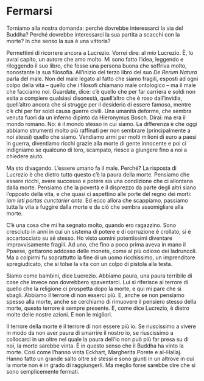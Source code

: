 # Fermarsi
Torniamo alla nostra domanda: perché dovrebbe interessarci la via del Buddha? Perché dovrebbe interessarci la sua partita a scacchi con la morte? In che senso la sua è una vittoria?

Permettimi di ricorrere ancora a Lucrezio. Vorrei dire: al _mio_ Lucrezio. È, lo avrai capito, un autore che amo molto. Mi sono fatto l’idea, leggendo e rileggendo il suo libro, che fosse una persona buona che soffriva molto, nonostante la sua filosofia. All’inizio del terzo libro del suo _De Rerum Natura_ parla del male. Non del male legato al fatto che siamo fragili, esposti ad ogni colpo della vita – quello che i filosofi chiamano male ontologico – ma il male che facciamo noi. Guardate, dice: c’è quello che per far carriera e soldi non esita a compiere qualsiasi disonestà, quell’altro che è roso dall’invidia, quell’altro ancora che si strugge per il desiderio di essere famoso, mentre c’è chi per far soldi causa guerre civili. Una umanità deforme, che sembra venuta fuori da un inferno dipinto da Hieronymus Bosch. Dirai: ma era il mondo romano. No: è il mondo stesso in cui siamo. La differenza è che oggi abbiamo strumenti molto più raffinati per non sembrare (principalmente a noi stessi) quello che siamo. Vendiamo armi per molti milioni di euro a paesi in guerra, diventiamo ricchi grazie alla morte di gente innocente e poi ci indigniamo se qualcuno di loro, scampato, riesce a giungere fino a noi a chiedere aiuto.

Ma sto divagando. L’essere umano fa il male. Perché? La risposta di Lucrezio è che dietro tutto questo c’è la paura della morte. Pensiamo che essere ricchi, avere successo e potere sia una condizione che ci allontana dalla morte. Pensiamo che la povertà e il disprezzo da parte degli altri siano l’opposto della vita, e che quasi ci aspettino alle porte del regno dei morti: _iam leti portas cunctarier ante_. Ed ecco allora che scappiamo, passiamo tutta la vita a fuggire dalla morte e da ciò che sembra assomigliare alla morte.

C’è una cosa che mi ha segnato molto, quando ero ragazzino. Sono cresciuto in anni in cui un sistema di potere e di corruzione è crollato, si è accartocciato su sé stesso. Ho visto uomini potentissimi diventare improvvisamente fragili. Ad uno, che fino a poco prima aveva in mano il Ppaese, gettarono addosso delle monete, come al più odioso dei ladruncoli. Ma a colpirmi fu soprattutto la fine di un uomo ricchissimo, un imprenditore spregiudicato, che si tolse la vita con un colpo di pistola alla testa.

Siamo come bambini, dice Lucrezio. Abbiamo paura, una paura terribile di cose che invece non dovrebbero spaventarci. Lui si riferisce al terrore di quello che la religione ci prospetta dopo la morte, e qui mi pare che si sbagli. Abbiamo il terrore di non esserci più. E, anche se non pensiamo spesso alla morte, anche se cerchiamo di rimuovere il pensiero stesso della morte, questo terrore è sempre presente. E, come dice Lucrezio, è dietro molte delle nostre azioni. E non le migliori.

Il terrore della morte è il terrore di non essere più io. Se riuscissimo a vivere in modo da non aver paura di smarrire il nostro io, se riuscissimo a collocarci in un oltre nel quale la paura dell’io non può più far presa su di noi, la morte sarebbe vinta. È in questo senso che il Buddha ha vinto la morte. Così come l’hanno vinta Eckhart, Margherita Porete e al-Hallaj. Hanno fatto un grande salto oltre sé stessi e sono giunti in un altrove in cui la morte non è in grado di raggiungerli. Ma meglio forse sarebbe dire che si sono semplicemente fermati.

 
